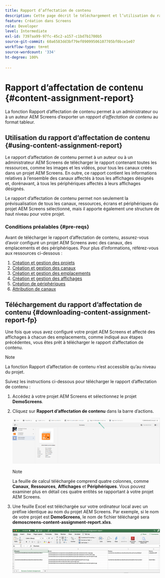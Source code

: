 ```yaml
---
title: Rapport d’affectation de contenu
description: Cette page décrit le téléchargement et l’utilisation du rapport d’affectation de contenu.
feature: Création dans Screens
role: Developer
level: Intermediate
exl-id: 7397aa99-97fc-45c2-a157-c1bd7b1700b5
source-git-commit: 60a6583dd3bf79ef09099506107705bf0bce1e07
workflow-type: tm+mt
source-wordcount: '334'
ht-degree: 100%

---
```


# Rapport d’affectation de contenu {#content-assignment-report}

La fonction Rapport d’affectation de contenu permet à un administrateur ou à un auteur AEM Screens d’exporter un *rapport d’affectation de contenu* au format tableur.

## Utilisation du rapport d’affectation de contenu {#using-content-assignment-report}

Le rapport d’affectation de contenu permet à un auteur ou à un administrateur AEM Screens de télécharger le rapport contenant toutes les ressources, comme les images et les vidéos, pour tous les canaux créés dans un projet AEM Screens. En outre, ce rapport contient les informations relatives à l’ensemble des canaux affectés à tous les affichages désignés et, dorénavant, à tous les périphériques affectés à leurs affichages désignés.

Le rapport d’affectation de contenu permet non seulement la prévisualisation de tous les canaux, ressources, écrans et périphériques du projet AEM Screens sélectionné, mais il apporte également une structure de haut niveau pour votre projet.


### Conditions préalables {#pre-reqs}

Avant de télécharger le rapport d’affectation de contenu, assurez-vous d’avoir configuré un projet AEM Screens avec des canaux, des emplacements et des périphériques.
Pour plus d’informations, référez-vous aux ressources ci-dessous :

1. [Création et gestion des projets](/help/user-guide/creating-a-screens-project.md)
1. [Création et gestion des canaux](/help/user-guide/managing-channels.md)
1. [Création et gestion des emplacements](/help/user-guide/managing-locations.md)
1. [Création et gestion des affichages](/help/user-guide/managing-displays.md)
1. [Création de périphériques](/help/user-guide/managing-devices.md)
1. [Attribution de canaux](/help/user-guide/channel-assignment-latest-fp.md)


## Téléchargement du rapport d’affectation de contenu {#downloading-content-assignment-report-fp}

Une fois que vous avez configuré votre projet AEM Screens et affecté des affichages à chacun des emplacements, comme indiqué aux étapes précédentes, vous êtes prêt à télécharger le rapport d’affectation de contenu.

>[!NOTE]
>La fonction Rapport d’affectation de contenu n’est accessible qu’au niveau du projet.

Suivez les instructions ci-dessous pour télécharger le rapport d’affectation de contenu :

1. Accédez à votre projet AEM Screens et sélectionnez le projet **DemoScreens**.

1. Cliquez sur **Rapport d’affectation de contenu** dans la barre d’actions.

   ![image](/help/user-guide/assets/content-assignment-report/can-download.png)

   >[!NOTE]
   >La feuille de calcul téléchargée comprend quatre colonnes, comme **Canaux**, **Ressources**, **Affichages** et **Périphériques**. Vous pouvez examiner plus en détail ces quatre entités se rapportant à votre projet AEM Screens.

1. Une feuille Excel est téléchargée sur votre ordinateur local avec un préfixe identique au nom du projet AEM Screens. Par exemple, si le nom de votre projet est **DemoScreens**, le nom de fichier téléchargé sera **demoscreens-content-assignment-report.xlxs**.

   ![image](/help/user-guide/assets/content-assignment-report/car-download1.png)
